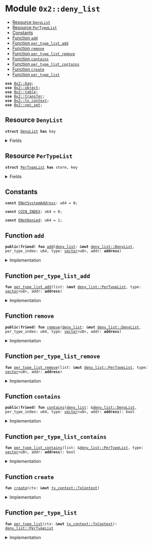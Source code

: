 
<a name="0x2_deny_list"></a>

# Module `0x2::deny_list`



-  [Resource `DenyList`](#0x2_deny_list_DenyList)
-  [Resource `PerTypeList`](#0x2_deny_list_PerTypeList)
-  [Constants](#@Constants_0)
-  [Function `add`](#0x2_deny_list_add)
-  [Function `per_type_list_add`](#0x2_deny_list_per_type_list_add)
-  [Function `remove`](#0x2_deny_list_remove)
-  [Function `per_type_list_remove`](#0x2_deny_list_per_type_list_remove)
-  [Function `contains`](#0x2_deny_list_contains)
-  [Function `per_type_list_contains`](#0x2_deny_list_per_type_list_contains)
-  [Function `create`](#0x2_deny_list_create)
-  [Function `per_type_list`](#0x2_deny_list_per_type_list)


<pre><code><b>use</b> <a href="../../dependencies/sui-framework/bag.md#0x2_bag">0x2::bag</a>;
<b>use</b> <a href="../../dependencies/sui-framework/object.md#0x2_object">0x2::object</a>;
<b>use</b> <a href="../../dependencies/sui-framework/table.md#0x2_table">0x2::table</a>;
<b>use</b> <a href="../../dependencies/sui-framework/transfer.md#0x2_transfer">0x2::transfer</a>;
<b>use</b> <a href="../../dependencies/sui-framework/tx_context.md#0x2_tx_context">0x2::tx_context</a>;
<b>use</b> <a href="../../dependencies/sui-framework/vec_set.md#0x2_vec_set">0x2::vec_set</a>;
</code></pre>



<a name="0x2_deny_list_DenyList"></a>

## Resource `DenyList`



<pre><code><b>struct</b> <a href="../../dependencies/sui-framework/deny_list.md#0x2_deny_list_DenyList">DenyList</a> <b>has</b> key
</code></pre>



<details>
<summary>Fields</summary>


<dl>
<dt>
<code>id: <a href="../../dependencies/sui-framework/object.md#0x2_object_UID">object::UID</a></code>
</dt>
<dd>

</dd>
<dt>
<code>lists: <a href="../../dependencies/sui-framework/bag.md#0x2_bag_Bag">bag::Bag</a></code>
</dt>
<dd>

</dd>
</dl>


</details>

<a name="0x2_deny_list_PerTypeList"></a>

## Resource `PerTypeList`



<pre><code><b>struct</b> <a href="../../dependencies/sui-framework/deny_list.md#0x2_deny_list_PerTypeList">PerTypeList</a> <b>has</b> store, key
</code></pre>



<details>
<summary>Fields</summary>


<dl>
<dt>
<code>id: <a href="../../dependencies/sui-framework/object.md#0x2_object_UID">object::UID</a></code>
</dt>
<dd>

</dd>
<dt>
<code>denied_count: <a href="../../dependencies/sui-framework/table.md#0x2_table_Table">table::Table</a>&lt;<b>address</b>, u64&gt;</code>
</dt>
<dd>

</dd>
<dt>
<code>denied_addresses: <a href="../../dependencies/sui-framework/table.md#0x2_table_Table">table::Table</a>&lt;<a href="../../dependencies/move-stdlib/vector.md#0x1_vector">vector</a>&lt;u8&gt;, <a href="../../dependencies/sui-framework/vec_set.md#0x2_vec_set_VecSet">vec_set::VecSet</a>&lt;<b>address</b>&gt;&gt;</code>
</dt>
<dd>

</dd>
</dl>


</details>

<a name="@Constants_0"></a>

## Constants


<a name="0x2_deny_list_ENotSystemAddress"></a>



<pre><code><b>const</b> <a href="../../dependencies/sui-framework/deny_list.md#0x2_deny_list_ENotSystemAddress">ENotSystemAddress</a>: u64 = 0;
</code></pre>



<a name="0x2_deny_list_COIN_INDEX"></a>



<pre><code><b>const</b> <a href="../../dependencies/sui-framework/deny_list.md#0x2_deny_list_COIN_INDEX">COIN_INDEX</a>: u64 = 0;
</code></pre>



<a name="0x2_deny_list_ENotDenied"></a>



<pre><code><b>const</b> <a href="../../dependencies/sui-framework/deny_list.md#0x2_deny_list_ENotDenied">ENotDenied</a>: u64 = 1;
</code></pre>



<a name="0x2_deny_list_add"></a>

## Function `add`



<pre><code><b>public</b>(<b>friend</b>) <b>fun</b> <a href="../../dependencies/sui-framework/deny_list.md#0x2_deny_list_add">add</a>(<a href="../../dependencies/sui-framework/deny_list.md#0x2_deny_list">deny_list</a>: &<b>mut</b> <a href="../../dependencies/sui-framework/deny_list.md#0x2_deny_list_DenyList">deny_list::DenyList</a>, per_type_index: u64, type: <a href="../../dependencies/move-stdlib/vector.md#0x1_vector">vector</a>&lt;u8&gt;, addr: <b>address</b>)
</code></pre>



<details>
<summary>Implementation</summary>


<pre><code><b>public</b>(<b>friend</b>) <b>fun</b> <a href="../../dependencies/sui-framework/deny_list.md#0x2_deny_list_add">add</a>(
    <a href="../../dependencies/sui-framework/deny_list.md#0x2_deny_list">deny_list</a>: &<b>mut</b> <a href="../../dependencies/sui-framework/deny_list.md#0x2_deny_list_DenyList">DenyList</a>,
    per_type_index: u64,
    `type`: <a href="../../dependencies/move-stdlib/vector.md#0x1_vector">vector</a>&lt;u8&gt;,
    addr: <b>address</b>,
) {
    <a href="../../dependencies/sui-framework/deny_list.md#0x2_deny_list_per_type_list_add">per_type_list_add</a>(<a href="../../dependencies/sui-framework/bag.md#0x2_bag_borrow_mut">bag::borrow_mut</a>(&<b>mut</b> <a href="../../dependencies/sui-framework/deny_list.md#0x2_deny_list">deny_list</a>.lists, per_type_index), `type`, addr)
}
</code></pre>



</details>

<a name="0x2_deny_list_per_type_list_add"></a>

## Function `per_type_list_add`



<pre><code><b>fun</b> <a href="../../dependencies/sui-framework/deny_list.md#0x2_deny_list_per_type_list_add">per_type_list_add</a>(list: &<b>mut</b> <a href="../../dependencies/sui-framework/deny_list.md#0x2_deny_list_PerTypeList">deny_list::PerTypeList</a>, type: <a href="../../dependencies/move-stdlib/vector.md#0x1_vector">vector</a>&lt;u8&gt;, addr: <b>address</b>)
</code></pre>



<details>
<summary>Implementation</summary>


<pre><code><b>fun</b> <a href="../../dependencies/sui-framework/deny_list.md#0x2_deny_list_per_type_list_add">per_type_list_add</a>(
    list: &<b>mut</b> <a href="../../dependencies/sui-framework/deny_list.md#0x2_deny_list_PerTypeList">PerTypeList</a>,
    `type`: <a href="../../dependencies/move-stdlib/vector.md#0x1_vector">vector</a>&lt;u8&gt;,
    addr: <b>address</b>,
) {
    <b>if</b> (!<a href="../../dependencies/sui-framework/table.md#0x2_table_contains">table::contains</a>(&list.denied_addresses, `type`)) {
        <a href="../../dependencies/sui-framework/table.md#0x2_table_add">table::add</a>(&<b>mut</b> list.denied_addresses, `type`, <a href="../../dependencies/sui-framework/vec_set.md#0x2_vec_set_empty">vec_set::empty</a>());
    };
    <b>let</b> denied_addresses = <a href="../../dependencies/sui-framework/table.md#0x2_table_borrow_mut">table::borrow_mut</a>(&<b>mut</b> list.denied_addresses, `type`);
    <b>let</b> already_denied = <a href="../../dependencies/sui-framework/vec_set.md#0x2_vec_set_contains">vec_set::contains</a>(denied_addresses, &addr);
    <b>if</b> (already_denied) <b>return</b>;

    <a href="../../dependencies/sui-framework/vec_set.md#0x2_vec_set_insert">vec_set::insert</a>(denied_addresses, addr);
    <b>if</b> (!<a href="../../dependencies/sui-framework/table.md#0x2_table_contains">table::contains</a>(&list.denied_count, addr)) {
        <a href="../../dependencies/sui-framework/table.md#0x2_table_add">table::add</a>(&<b>mut</b> list.denied_count, addr, 0);
    };
    <b>let</b> denied_count = <a href="../../dependencies/sui-framework/table.md#0x2_table_borrow_mut">table::borrow_mut</a>(&<b>mut</b> list.denied_count, addr);
    *denied_count = *denied_count + 1;
}
</code></pre>



</details>

<a name="0x2_deny_list_remove"></a>

## Function `remove`



<pre><code><b>public</b>(<b>friend</b>) <b>fun</b> <a href="../../dependencies/sui-framework/deny_list.md#0x2_deny_list_remove">remove</a>(<a href="../../dependencies/sui-framework/deny_list.md#0x2_deny_list">deny_list</a>: &<b>mut</b> <a href="../../dependencies/sui-framework/deny_list.md#0x2_deny_list_DenyList">deny_list::DenyList</a>, per_type_index: u64, type: <a href="../../dependencies/move-stdlib/vector.md#0x1_vector">vector</a>&lt;u8&gt;, addr: <b>address</b>)
</code></pre>



<details>
<summary>Implementation</summary>


<pre><code><b>public</b>(<b>friend</b>) <b>fun</b> <a href="../../dependencies/sui-framework/deny_list.md#0x2_deny_list_remove">remove</a>(
    <a href="../../dependencies/sui-framework/deny_list.md#0x2_deny_list">deny_list</a>: &<b>mut</b> <a href="../../dependencies/sui-framework/deny_list.md#0x2_deny_list_DenyList">DenyList</a>,
    per_type_index: u64,
    `type`: <a href="../../dependencies/move-stdlib/vector.md#0x1_vector">vector</a>&lt;u8&gt;,
    addr: <b>address</b>,
) {
    <a href="../../dependencies/sui-framework/deny_list.md#0x2_deny_list_per_type_list_remove">per_type_list_remove</a>(<a href="../../dependencies/sui-framework/bag.md#0x2_bag_borrow_mut">bag::borrow_mut</a>(&<b>mut</b> <a href="../../dependencies/sui-framework/deny_list.md#0x2_deny_list">deny_list</a>.lists, per_type_index), `type`, addr)
}
</code></pre>



</details>

<a name="0x2_deny_list_per_type_list_remove"></a>

## Function `per_type_list_remove`



<pre><code><b>fun</b> <a href="../../dependencies/sui-framework/deny_list.md#0x2_deny_list_per_type_list_remove">per_type_list_remove</a>(list: &<b>mut</b> <a href="../../dependencies/sui-framework/deny_list.md#0x2_deny_list_PerTypeList">deny_list::PerTypeList</a>, type: <a href="../../dependencies/move-stdlib/vector.md#0x1_vector">vector</a>&lt;u8&gt;, addr: <b>address</b>)
</code></pre>



<details>
<summary>Implementation</summary>


<pre><code><b>fun</b> <a href="../../dependencies/sui-framework/deny_list.md#0x2_deny_list_per_type_list_remove">per_type_list_remove</a>(
    list: &<b>mut</b> <a href="../../dependencies/sui-framework/deny_list.md#0x2_deny_list_PerTypeList">PerTypeList</a>,
    `type`: <a href="../../dependencies/move-stdlib/vector.md#0x1_vector">vector</a>&lt;u8&gt;,
    addr: <b>address</b>,
) {
    <b>let</b> denied_addresses = <a href="../../dependencies/sui-framework/table.md#0x2_table_borrow_mut">table::borrow_mut</a>(&<b>mut</b> list.denied_addresses, `type`);
    <b>assert</b>!(<a href="../../dependencies/sui-framework/vec_set.md#0x2_vec_set_contains">vec_set::contains</a>(denied_addresses, &addr), <a href="../../dependencies/sui-framework/deny_list.md#0x2_deny_list_ENotDenied">ENotDenied</a>);
    <a href="../../dependencies/sui-framework/vec_set.md#0x2_vec_set_remove">vec_set::remove</a>(denied_addresses, &addr);
    <b>let</b> denied_count = <a href="../../dependencies/sui-framework/table.md#0x2_table_borrow_mut">table::borrow_mut</a>(&<b>mut</b> list.denied_count, addr);
    *denied_count = *denied_count - 1;
    <b>if</b> (*denied_count == 0) {
        <a href="../../dependencies/sui-framework/table.md#0x2_table_remove">table::remove</a>(&<b>mut</b> list.denied_count, addr);
    }
}
</code></pre>



</details>

<a name="0x2_deny_list_contains"></a>

## Function `contains`



<pre><code><b>public</b>(<b>friend</b>) <b>fun</b> <a href="../../dependencies/sui-framework/deny_list.md#0x2_deny_list_contains">contains</a>(<a href="../../dependencies/sui-framework/deny_list.md#0x2_deny_list">deny_list</a>: &<a href="../../dependencies/sui-framework/deny_list.md#0x2_deny_list_DenyList">deny_list::DenyList</a>, per_type_index: u64, type: <a href="../../dependencies/move-stdlib/vector.md#0x1_vector">vector</a>&lt;u8&gt;, addr: <b>address</b>): bool
</code></pre>



<details>
<summary>Implementation</summary>


<pre><code><b>public</b>(<b>friend</b>) <b>fun</b> <a href="../../dependencies/sui-framework/deny_list.md#0x2_deny_list_contains">contains</a>(
    <a href="../../dependencies/sui-framework/deny_list.md#0x2_deny_list">deny_list</a>: &<a href="../../dependencies/sui-framework/deny_list.md#0x2_deny_list_DenyList">DenyList</a>,
    per_type_index: u64,
    `type`: <a href="../../dependencies/move-stdlib/vector.md#0x1_vector">vector</a>&lt;u8&gt;,
    addr: <b>address</b>,
): bool {
    <a href="../../dependencies/sui-framework/deny_list.md#0x2_deny_list_per_type_list_contains">per_type_list_contains</a>(<a href="../../dependencies/sui-framework/bag.md#0x2_bag_borrow">bag::borrow</a>(&<a href="../../dependencies/sui-framework/deny_list.md#0x2_deny_list">deny_list</a>.lists, per_type_index), `type`, addr)
}
</code></pre>



</details>

<a name="0x2_deny_list_per_type_list_contains"></a>

## Function `per_type_list_contains`



<pre><code><b>fun</b> <a href="../../dependencies/sui-framework/deny_list.md#0x2_deny_list_per_type_list_contains">per_type_list_contains</a>(list: &<a href="../../dependencies/sui-framework/deny_list.md#0x2_deny_list_PerTypeList">deny_list::PerTypeList</a>, type: <a href="../../dependencies/move-stdlib/vector.md#0x1_vector">vector</a>&lt;u8&gt;, addr: <b>address</b>): bool
</code></pre>



<details>
<summary>Implementation</summary>


<pre><code><b>fun</b> <a href="../../dependencies/sui-framework/deny_list.md#0x2_deny_list_per_type_list_contains">per_type_list_contains</a>(
    list: &<a href="../../dependencies/sui-framework/deny_list.md#0x2_deny_list_PerTypeList">PerTypeList</a>,
    `type`: <a href="../../dependencies/move-stdlib/vector.md#0x1_vector">vector</a>&lt;u8&gt;,
    addr: <b>address</b>,
): bool {
    <b>if</b> (!<a href="../../dependencies/sui-framework/table.md#0x2_table_contains">table::contains</a>(&list.denied_count, addr)) <b>return</b> <b>false</b>;

    <b>let</b> denied_count = <a href="../../dependencies/sui-framework/table.md#0x2_table_borrow">table::borrow</a>(&list.denied_count, addr);
    <b>if</b> (*denied_count == 0) <b>return</b> <b>false</b>;

    <b>if</b> (!<a href="../../dependencies/sui-framework/table.md#0x2_table_contains">table::contains</a>(&list.denied_addresses, `type`)) <b>return</b> <b>false</b>;

    <b>let</b> denied_addresses = <a href="../../dependencies/sui-framework/table.md#0x2_table_borrow">table::borrow</a>(&list.denied_addresses, `type`);
    <a href="../../dependencies/sui-framework/vec_set.md#0x2_vec_set_contains">vec_set::contains</a>(denied_addresses, &addr)
}
</code></pre>



</details>

<a name="0x2_deny_list_create"></a>

## Function `create`



<pre><code><b>fun</b> <a href="../../dependencies/sui-framework/deny_list.md#0x2_deny_list_create">create</a>(ctx: &<b>mut</b> <a href="../../dependencies/sui-framework/tx_context.md#0x2_tx_context_TxContext">tx_context::TxContext</a>)
</code></pre>



<details>
<summary>Implementation</summary>


<pre><code><b>fun</b> <a href="../../dependencies/sui-framework/deny_list.md#0x2_deny_list_create">create</a>(ctx: &<b>mut</b> TxContext) {
    <b>assert</b>!(<a href="../../dependencies/sui-framework/tx_context.md#0x2_tx_context_sender">tx_context::sender</a>(ctx) == @0x0, <a href="../../dependencies/sui-framework/deny_list.md#0x2_deny_list_ENotSystemAddress">ENotSystemAddress</a>);

    <b>let</b> <b>mut</b> lists = <a href="../../dependencies/sui-framework/bag.md#0x2_bag_new">bag::new</a>(ctx);
    <a href="../../dependencies/sui-framework/bag.md#0x2_bag_add">bag::add</a>(&<b>mut</b> lists, <a href="../../dependencies/sui-framework/deny_list.md#0x2_deny_list_COIN_INDEX">COIN_INDEX</a>, <a href="../../dependencies/sui-framework/deny_list.md#0x2_deny_list_per_type_list">per_type_list</a>(ctx));
    <b>let</b> deny_list_object = <a href="../../dependencies/sui-framework/deny_list.md#0x2_deny_list_DenyList">DenyList</a> {
        id: <a href="../../dependencies/sui-framework/object.md#0x2_object_sui_deny_list_object_id">object::sui_deny_list_object_id</a>(),
        lists,
    };
    <a href="../../dependencies/sui-framework/transfer.md#0x2_transfer_share_object">transfer::share_object</a>(deny_list_object);
}
</code></pre>



</details>

<a name="0x2_deny_list_per_type_list"></a>

## Function `per_type_list`



<pre><code><b>fun</b> <a href="../../dependencies/sui-framework/deny_list.md#0x2_deny_list_per_type_list">per_type_list</a>(ctx: &<b>mut</b> <a href="../../dependencies/sui-framework/tx_context.md#0x2_tx_context_TxContext">tx_context::TxContext</a>): <a href="../../dependencies/sui-framework/deny_list.md#0x2_deny_list_PerTypeList">deny_list::PerTypeList</a>
</code></pre>



<details>
<summary>Implementation</summary>


<pre><code><b>fun</b> <a href="../../dependencies/sui-framework/deny_list.md#0x2_deny_list_per_type_list">per_type_list</a>(ctx: &<b>mut</b> TxContext): <a href="../../dependencies/sui-framework/deny_list.md#0x2_deny_list_PerTypeList">PerTypeList</a> {
    <a href="../../dependencies/sui-framework/deny_list.md#0x2_deny_list_PerTypeList">PerTypeList</a> {
        id: <a href="../../dependencies/sui-framework/object.md#0x2_object_new">object::new</a>(ctx),
        denied_count: <a href="../../dependencies/sui-framework/table.md#0x2_table_new">table::new</a>(ctx),
        denied_addresses: <a href="../../dependencies/sui-framework/table.md#0x2_table_new">table::new</a>(ctx),
    }
}
</code></pre>



</details>

